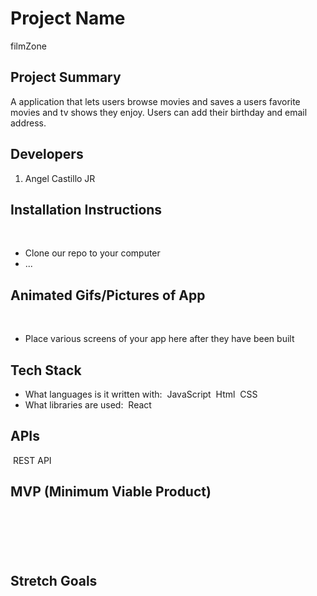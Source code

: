 # Project Name
filmZone 
## Project Summary
A application that lets users browse movies and saves a users favorite movies and tv shows they enjoy. Users can add their birthday and email address.
## Developers
1. Angel Castillo JR
## Installation Instructions
​
- Clone our repo to your computer
​
- ...
​
​
## Animated Gifs/Pictures of App
​
- Place various screens of your app here after they have been built
​
## Tech Stack
- What languages is it written with: 
​ JavaScript
​ Html
​ CSS
- What libraries are used: 
​ React 
## APIs
​ REST API
## MVP (Minimum Viable Product)
​
-
​
​
## Stretch Goals
